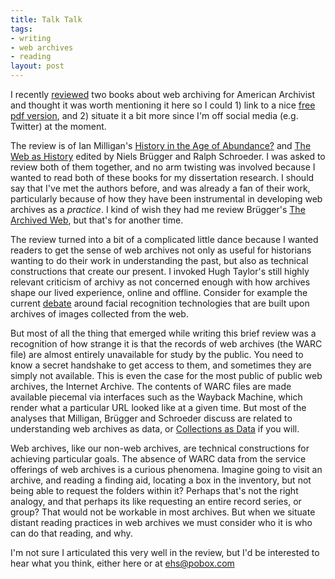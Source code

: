 ```yaml
---
title: Talk Talk
tags:
- writing
- web archives
- reading
layout: post
---
```


I recently [reviewed] two books about web archiving for American Archivist and
thought it was worth mentioning it here so I could 1) link to a nice [free pdf
version], and 2) situate it a bit more since I'm off social media (e.g.
Twitter) at the moment.

The review is of Ian Milligan's [History in the Age of Abundance?] and [The Web
as History] edited by Niels Brügger and Ralph Schroeder. I was asked to review
both of them together, and no arm twisting was involved because I wanted to read
both of these books for my dissertation research. I should say that I've met the
authors before, and was already a fan of their work, particularly because of how
they have been instrumental in developing web archives as a *practice*. I kind
of wish they had me review Brügger's [The Archived Web], but that's for another
time.

The review turned into a bit of a complicated little dance because I wanted
readers to get the sense of web archives not only as useful for historians
wanting to do their work in understanding the past, but also as technical
constructions that create our present. I invoked Hugh Taylor's still highly
relevant criticism of archivy as not concerned enough with how archives shape
our lived experience, online and offline. Consider for example the current
[debate] around facial recognition technologies that are built upon archives of
images collected from the web.

But most of all the thing that emerged while writing this brief review was a
recognition of how strange it is that the records of web archives (the WARC
file) are almost entirely unavailable for study by the public. You need to know
a secret handshake to get access to them, and sometimes they are simply not
available. This is even the case for the most public of public web archives, the
Internet Archive. The contents of WARC files are made available piecemal via
interfaces such as the Wayback Machine, which render what a particular URL
looked like at a given time. But most of the analyses that Milligan, Brügger and
Schroeder discuss are related to understanding web archives as data, or
[Collections as Data] if you will.

Web archives, like our non-web archives, are technical constructions for
achieving particular goals. The absence of WARC data from the service offerings
of web archives is a curious phenomena. Imagine going to visit an archive, and
reading a finding aid, locating a box in the inventory, but not being able to
request the folders within it? Perhaps that's not the right analogy, and that
perhaps its like requesting an entire record series, or group? That would not be
workable in most archives. But when we situate distant reading practices in web
archives we must consider who it is who can do that reading, and why.

I'm not sure I articulated this very well in the review, but I'd be interested
to hear what you think, either here or at ehs@pobox.com

[reviewed]: https://americanarchivist.org/doi/full/10.17723/0360-9081-83.1.167
[debate]: https://www.nytimes.com/2020/06/10/technology/amazon-facial-recognition-backlash.html
[free pdf version]: /papers/what-we-talk-about.pdf
[History in the Age of Abundance?]: https://www.ianmilligan.ca/publication/history-in-the-age-of-abundance/
[The Web as History]: https://discovery.ucl.ac.uk/id/eprint/1542998/
[Collections as Data]: https://collectionsasdata.github.io/
[The Archived Web]: https://mitpress.mit.edu/books/archived-web

